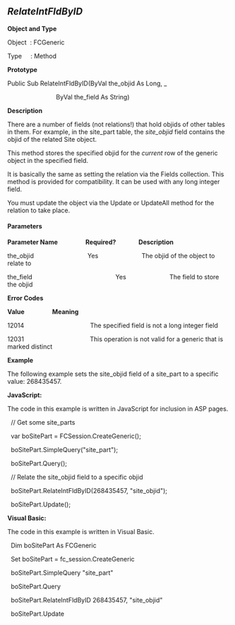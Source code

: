 _RelateIntFldByID_
------------------

**Object and Type**

Object  : FCGeneric

Type     : Method

**Prototype**

Public Sub RelateIntFldByID(ByVal the_objid As Long, _

                            ByVal the_field As String)

**Description**

There are a number of fields (not relations!) that hold objids of other tables in them. For example, in the site_part table, the _site_objid_ field contains the objid of the related Site object.

This method stores the specified objid for the _current_ row of the generic object in the specified field.

It is basically the same as setting the relation via the Fields collection. This method is provided for compatibility. It can be used with any long integer field.

You must update the object via the Update or UpdateAll method for the relation to take place.

#### Parameters
**Parameter Name**                **Required?**             **Description**

the_objid                               Yes                         The objid of the object to relate to

the_field                                                Yes                         The field to store the objid

**Error Codes**

**Value**                **Meaning**

12014                                      The specified field is not a long integer field

12031                                      This operation is not valid for a generic that is marked distinct

**Example**

The following example sets the site_objid field of a site_part to a specific value: 268435457.

**JavaScript:**

The code in this example is written in JavaScript for inclusion in ASP pages.

  // Get some site_parts

  var boSitePart = FCSession.CreateGeneric();

  boSitePart.SimpleQuery("site_part");

  boSitePart.Query();

  // Relate the site_objid field to a specific objid

  boSitePart.RelateIntFldByID(268435457, "site_objid");

  boSitePart.Update(); 

**Visual Basic:**

The code in this example is written in Visual Basic.

  Dim boSitePart As FCGeneric

  Set boSitePart = fc_session.CreateGeneric

  boSitePart.SimpleQuery "site_part"

  boSitePart.Query

  boSitePart.RelateIntFldByID 268435457, "site_objid"

  boSitePart.Update